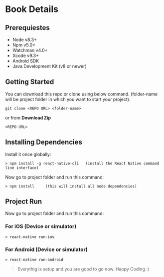 # Book Details

## Prerequiestes
* Node v8.3+
* Npm v5.0+
* Watchman v4.0+
* Xcode v9.3+
* Android SDK
* Java Development Kit (v8 or newer)

## Getting Started

You can download this repo or clone using below command. (folder-name will be project folder in which you want to start your project).
```
git clone <REPO URL> <folder-name>
```
or from **Download Zip**
```
<REPO URL>
```

## Installing Dependencies

Install it once globally:
```
> npm install -g react-native-cli   (install the React Native command line interface)
```
Now go to project folder and run this command:
```
> npm install     (this will install all node dependencies)
```

## Project Run

Now go to project folder and run this command:

### For iOS (Device or simulator)

```
> react-native run-ios
```

### For Android (Device or simulator)

```
> react-native run-android
```
>Everythig is setup and you are good to go now. Happy Coding :)
